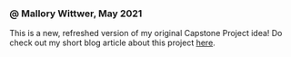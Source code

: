 ### @ Mallory Wittwer, May 2021

This is a new, refreshed version of my original Capstone Project idea! Do check out my short blog article about this project [here](https://mallorywittwer.github.io/post_article/7.html).
